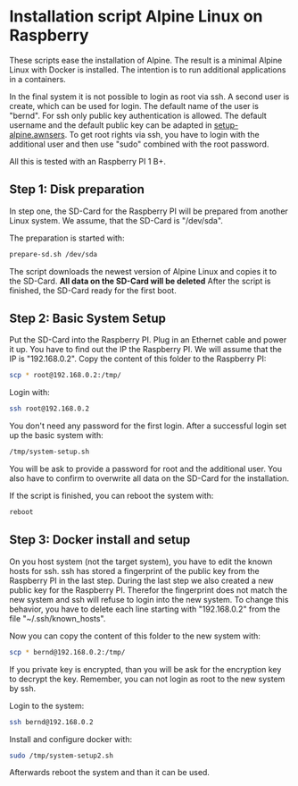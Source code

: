 # Installation script Alpine Linux on Raspberry

These scripts ease the installation of Alpine.
The result is a minimal Alpine Linux with Docker is installed.
The intention is to run additional applications in a containers.

In the final system it is not possible to login as root via ssh.
A second user is create, which can be used for login.
The default name of the user is "bernd".
For ssh only public key authentication is allowed.
The default username and the default public key can be adapted in [setup-alpine.awnsers](setup-alpine.awnsers).
To get root rights via ssh, you have to login with the additional user and then use "sudo" combined with the root password.

All this is tested with an Raspberry PI 1 B+.

## Step 1: Disk preparation

In step one, the SD-Card for the Raspberry PI will be prepared from another Linux system.
We assume, that the SD-Card is "/dev/sda".

The preparation is started with:
``` bash
prepare-sd.sh /dev/sda
```

The script downloads the newest version of Alpine Linux and copies it to the SD-Card.
**All data on the SD-Card will be deleted**
After the script is finished, the SD-Card ready for the first boot.

## Step 2: Basic System Setup

Put the SD-Card into the Raspberry PI.
Plug in an Ethernet cable and power it up.
You have to find out the IP the Raspberry PI.
We will assume that the IP is "192.168.0.2".
Copy the content of this folder to the Raspberry PI:

``` bash
scp * root@192.168.0.2:/tmp/
```

Login with:

``` bash
ssh root@192.168.0.2
```

You don't need any password for the first login.
After a successful login set up the basic system with:

``` bash
/tmp/system-setup.sh
```

You will be ask to provide a password for root and the additional user.
You also have to confirm to overwrite all data on the SD-Card for the installation.

If the script is finished, you can reboot the system with:
``` bash
reboot
```

## Step 3: Docker install and setup

On you host system (not the target system), you have to edit the known hosts for ssh.
ssh has stored a fingerprint of the public key from the Raspberry PI in the last step.
During the last step we also created a new public key for the Raspberry PI.
Therefor the fingerprint does not match the new system and ssh will refuse to login into the new system.
To change this behavior, you have to delete each line starting with "192.168.0.2" from the file "~/.ssh/known\_hosts".

Now you can copy the content of this folder to the new system with:

``` bash
scp * bernd@192.168.0.2:/tmp/
```

If you private key is encrypted, than you will be ask for the encryption key to decrypt the key.
Remember, you can not login as root to the new system by ssh.

Login to the system:
``` bash
ssh bernd@192.168.0.2
```

Install and configure docker with:
``` bash
sudo /tmp/system-setup2.sh
```

Afterwards reboot the system and than it can be used.
